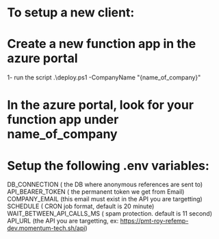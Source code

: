 # To setup a new client:


# Create a new function app in the azure portal
1- run the script  .\deploy.ps1 -CompanyName "{name_of_company}"

# In the azure portal, look for your function app under name_of_company

# Setup the following .env variables:

DB_CONNECTION ( the DB where anonymous references are sent to)
API_BEARER_TOKEN ( the permanent token we get from Email)
COMPANY_EMAIL (this email must exist in the API you are targetting)
SCHEDULE ( CRON job format, default is 20 minute)
WAIT_BETWEEN_API_CALLS_MS ( spam protection. default is 11 second)
API_URL (the API you are targetting, ex: https://pmt-roy-refemp-dev.momentum-tech.sh/api)

